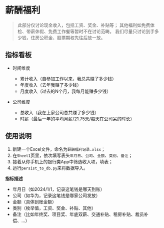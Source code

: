 # 薪酬福利

> 此部分仅讨论现金收入，包括工资、奖金、补贴等；
> 其他福利如免费体检、带薪休假、免费工作餐等暂时不在讨论范畴。
> 我们尽量只讨论到手多少钱，住房公积金、股票期权先往后放一放。

## 指标看板

- 时间维度
  - 累计收入（自参加工作以来，我总共赚了多少钱）
  - 年度收入（去年我赚了多少钱）
  - 月度收入（过去的N个月，我每月能赚多少钱）

- 公司维度
  - 总收入（我在上家公司总共赚了多少钱）
  - 时薪（最后一年的平均月薪/21.75天/每天在公司呆的时长）

## 使用说明

1. 新建一个Excel文件，命名为`薪酬福利记录.xlsx`；
2. 在`Sheet1`页里，依次填写表头`年月日`、`公司`、`金额`、`类别`、`备注`；
3. 接着从你手机上的银行类App中筛选收入项，填表；
4. 运行`persist_to_db.py`来将数据导入。

**指标描述**

- 年月日（如2024/1/1，记录这笔钱是哪天到账）
- 公司（如华为，记录这笔钱是哪家公司发放）
- 金额（具体到账金额）
- 类别（枚举值，工资、奖金、补贴、其他）
- 备注（比如年终奖、项目奖、年底双薪、交通补贴、租房补贴、裁员补偿、...）
